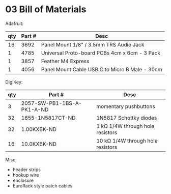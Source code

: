 <!-- SPDX-License-Identifier: CC-BY-SA-4.0 OR MIT -->
<!-- SPDX-FileCopyrightText: Copyright 2024 Sam Blenny -->
# 03 Bill of Materials

Adafruit:

| qty | Part # | Desc                                           |
| --- | ------ | ---------------------------------------------- |
| 16  |   3692 | Panel Mount 1/8" / 3.5mm TRS Audio Jack        |
|  1  |   4785 | Universal Proto-board PCBs 4cm x 6cm - 3 Pack  |
|  1  |   3857 | Feather M4 Express                             |
|  1  |   4056 | Panel Mount Cable USB C to Micro B Male - 30cm |

DigiKey:

| qty | Part #                     | Desc                                   |
| --- | -------------------------- | -------------------------------------- |
| 3   | 2057-SW-PB1-1BS-A-PK1-A-ND | momentary pushbuttons                  |
| 32  | 1655-1N5817CT-ND           | 1N5817 Schottky diodes                 |
| 32  | 1.00KXBK-ND                | 1 kΩ 1/4W through hole resistors       |
| 16  | 10.0KXBK-ND                | 10 kΩ 1/4W through hole resistors      |

Misc:

- header strips
- hookup wire
- enclosure
- EuroRack style patch cables
